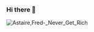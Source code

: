 ### Hi there 👋

<!--
**DefnotFreddy/DefnotFreddy** is a ✨ _special_ ✨ repository because its `README.md` (this file) appears on your GitHub profile.

Here are some ideas to get you started:

- 🔭 I’m currently working on ...
- 🌱 I’m currently learning ...
- 👯 I’m looking to collaborate on ...
- 🤔 I’m looking for help with ...
- 💬 Ask me about ...
- 📫 How to reach me: ...
- 😄 Pronouns: ...
- ⚡ Fun fact: ...
-->

![Astaire,_Fred_-_Never_Get_Rich](https://user-images.githubusercontent.com/121199681/209008163-79a2e6ea-2f5e-443d-9028-59c3656b9051.jpg)
